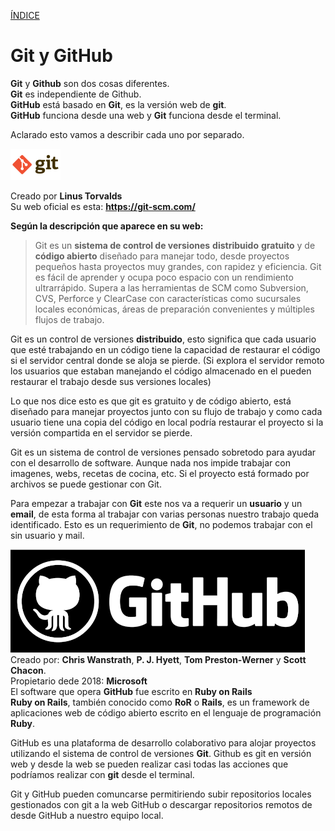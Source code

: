 [ÍNDICE](https://github.com/JoseFerDel/Guia_Git_GitHub/blob/Zet_main/README.md)

# **Git y GitHub**

**Git** y **Github** son dos cosas diferentes.    
**Git** es independiente de Github.    
**GitHub** está basado en **Git**, es la versión web de **git**.    
**GitHub** funciona desde una web y **Git** funciona desde el terminal.

Aclarado esto vamos a describir cada uno por separado.    

![Git_logo](/IMG/Git_logo_mini.png "Git")

Creado por **Linus Torvalds**       
Su web oficial es esta: **https://git-scm.com/**    

**Según la descripción que aparece en su web:**   
> Git es un **sistema de control de versiones** **distribuido** **gratuito** y de **código abierto** diseñado para manejar todo, desde proyectos pequeños hasta proyectos muy grandes, con rapidez y eficiencia.
> Git es fácil de aprender y ocupa poco espacio con un rendimiento ultrarrápido. Supera a las herramientas de SCM como Subversion, CVS, Perforce y ClearCase con características como sucursales locales económicas, áreas de preparación convenientes y múltiples flujos de trabajo.

Git es un control de versiones **distribuido**, esto significa que cada usuario que esté trabajando en un código tiene la capacidad de restaurar el código si el servidor central donde se aloja se pierde. (Si explora el servidor remoto los usuarios que estaban manejando el código almacenado en el pueden restaurar el trabajo desde sus versiones locales)

Lo que nos dice esto es que git es gratuito y de código abierto, está diseñado para manejar proyectos junto con su flujo de trabajo y como cada usuario tiene una copia del código en local podría restaurar el proyecto si la versión compartida en el servidor se pierde.

Git es un sistema de control de versiones pensado sobretodo para ayudar con el desarrollo de software. Aunque nada nos impide trabajar con imagenes, webs, recetas de cocina, etc. Si el proyecto está formado por archivos se puede gestionar con Git.

Para empezar a trabajar con **Git** este nos va a requerir un **usuario** y un **email**, de esta forma al trabajar con varias personas nuestro trabajo queda identificado. Esto es un requerimiento de **Git**, no podemos trabajar con el sin usuario y mail.


![GitHub_logo](/IMG/GitHub_logo_mini.png "Git")    
Creado por: **Chris Wanstrath**, **P. J. Hyett**, **Tom Preston-Werner** y **Scott Chacon**.    
Propietario dede 2018: **Microsoft**    
El software que opera **GitHub** fue escrito en **Ruby on Rails**    
**Ruby on Rails**, también conocido como **RoR** o **Rails**, es un framework de aplicaciones web de código abierto escrito en el lenguaje de programación **Ruby**.

GitHub es una plataforma de desarrollo colaborativo para alojar proyectos utilizando el sistema de control de versiones **Git**.
Github es git en versión web y desde la web se pueden realizar casi todas las acciones que podríamos realizar con **git** desde el terminal. 


Git y GitHub pueden comuncarse permitiriendo subir repositorios locales gestionados con git a la web GitHub o descargar repositorios remotos de desde GitHub a nuestro equipo local.